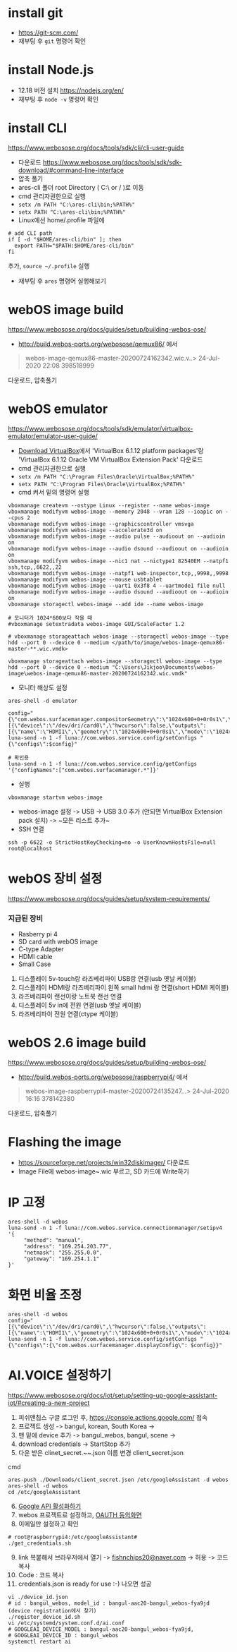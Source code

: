 # install git
- https://git-scm.com/
- 재부팅 후 `git` 명령어 확인

# install Node.js
- 12.18 버전 설치 https://nodejs.org/en/
- 재부팅 후 `node -v` 명령어 확인

# install CLI
 https://www.webosose.org/docs/tools/sdk/cli/cli-user-guide
- 다운로드 https://www.webosose.org/docs/tools/sdk/sdk-download/#command-line-interface
- 압축 풀기
- ares-cli 폴더 root Directory ( C:\ or / )로 이동
- cmd 관리자권한으로 실행
- `setx /m PATH "C:\ares-cli\bin;%PATH%"`
- `setx PATH "C:\ares-cli\bin;%PATH%"`
- Linux에선 home/.profile 파일에 
```
# add CLI path
if [ -d "$HOME/ares-cli/bin" ]; then
  export PATH="$PATH:$HOME/ares-cli/bin"
fi
``` 
추가, `source ~/.profile` 실행
- 재부팅 후 `ares` 명령어 실행해보기


# webOS image build
https://www.webosose.org/docs/guides/setup/building-webos-ose/
- http://build.webos-ports.org/webosose/qemux86/   에서  
> webos-image-qemux86-master-20200724162342.wic.v..> 24-Jul-2020 22:08           398518999

다운로드, 압축풀기

# webOS emulator
 https://www.webosose.org/docs/tools/sdk/emulator/virtualbox-emulator/emulator-user-guide/
- [Download VirtualBox](https://www.virtualbox.org/wiki/Downloads)에서 'VirtualBox 6.1.12 platform packages'랑 'VirtualBox 6.1.12 Oracle VM VirtualBox Extension Pack' 다운로드
- cmd 관리자권한으로 실행
- `setx /m PATH "C:\Program Files\Oracle\VirtualBox;%PATH%"`
- `setx PATH "C:\Program Files\Oracle\VirtualBox;%PATH%"`
- cmd 켜서 밑의 명령어 실행
```shell
vboxmanage createvm --ostype Linux --register --name webos-image
vboxmanage modifyvm webos-image --memory 2048 --vram 128 --ioapic on --cpus 2
vboxmanage modifyvm webos-image --graphicscontroller vmsvga
vboxmanage modifyvm webos-image --accelerate3d on
vboxmanage modifyvm webos-image --audio pulse --audioout on --audioin on
vboxmanage modifyvm webos-image --audio dsound --audioout on --audioin on
vboxmanage modifyvm webos-image --nic1 nat --nictype1 82540EM --natpf1 ssh,tcp,,6622,,22
vboxmanage modifyvm webos-image --natpf1 web-inspector,tcp,,9998,,9998
vboxmanage modifyvm webos-image --mouse usbtablet
vboxmanage modifyvm webos-image --uart1 0x3f8 4 --uartmode1 file null
vboxmanage modifyvm webos-image --audio dsound --audioout on --audioin on
vboxmanage storagectl webos-image --add ide --name webos-image

# 모니터가 1024*600보다 작을 때
#vboxmanage setextradata webos-image GUI/ScaleFactor 1.2

# vboxmanage storageattach webos-image --storagectl webos-image --type hdd --port 0 --device 0 --medium </path/to/image/webos-image-qemux86-master-**.wic.vmdk>

vboxmanage storageattach webos-image --storagectl webos-image --type hdd --port 0 --device 0 --medium "C:\Users\Jikjoo\Documents\webos-image\webos-image-qemux86-master-20200724162342.wic.vmdk"
```
- 모니터 해상도 설정
```
ares-shell -d emulator

config="{\"com.webos.surfacemanager.compositorGeometry\":\"1024x600+0+0r0s1\",\"com.webos.surfacemanager.displayConfig\":[{\"device\":\"/dev/dri/card0\",\"hwcursor\":false,\"outputs\":[{\"name\":\"HDMI1\",\"geometry\":\"1024x600+0+0r0s1\",\"mode\":\"1024x600\"}]}]}"; luna-send -n 1 -f luna://com.webos.service.config/setConfigs "{\"configs\":$config}"

# 확인용
luna-send -n 1 -f luna://com.webos.service.config/getConfigs '{"configNames":["com.webos.surfacemanager.*"]}'
```
- 실행 
```
vboxmanage startvm webos-image
```
- webos-image 설정 -> USB -> USB 3.0 추가 (안되면 VirtualBox Extension pack 설치) -> ~모든 리스트 추가~
- SSH 연결
```
ssh -p 6622 -o StrictHostKeyChecking=no -o UserKnownHostsFile=null root@localhost
```


# webOS 장비 설정
https://www.webosose.org/docs/guides/setup/system-requirements/  
### 지급된 장비
- Rasberry pi 4
- SD card with webOS image
- C-type Adapter
- HDMI cable
- Small Case

1. 디스플레이 5v-touch랑 라즈베리파이 USB랑 연결(usb 옛날 케이블)
1. 디스플레이 HDMI랑 라즈베리파이 왼쪽 small hdmi 랑 연결(short HDMI 케이블)
1. 라즈베리파이 랜선이랑 노트북 랜선 연결
1. 디스플레이 5v in에 전원 연결(usb 옛날 케이블)
1. 라즈베리파이 전원 연결(ctype 케이블)

# webOS 2.6 image build
https://www.webosose.org/docs/guides/setup/building-webos-ose/
- http://build.webos-ports.org/webosose/raspberrypi4/   에서  
> webos-image-raspberrypi4-master-20200724135247...> 24-Jul-2020 16:16           378142380

다운로드, 압축풀기

# Flashing the image
- https://sourceforge.net/projects/win32diskimager/ 다운로드
- Image File에 webos-image~.wic 부르고, SD 카드에 Write하기

# IP 고정
```
ares-shell -d webos
luna-send -n 1 -f luna://com.webos.service.connectionmanager/setipv4 '{
     "method": "manual",
     "address": "169.254.203.77",
     "netmask": "255.255.0.0",
     "gateway": "169.254.1.1"
}'
```

# 화면 비율 조정
```
ares-shell -d webos
config="[{\"device\":\"/dev/dri/card0\",\"hwcursor\":false,\"outputs\":[{\"name\":\"HDMI1\",\"geometry\":\"1024x600+0+0r0s1\",\"mode\":\"1024x600\"}]}]"; luna-send -n 1 -f luna://com.webos.service.config/setConfigs "{\"configs\":{\"com.webos.surfacemanager.displayConfig\": $config}}"
```

# AI.VOICE 설정하기
https://www.webosose.org/docs/iot/setup/setting-up-google-assistant-iot/#creating-a-new-project

1. 피쉬앤칩스 구글 로그인 후, https://console.actions.google.com/ 접속
2. 프로젝트 생성 -> bangul, korean, South Korea ->
3. 맨 밑에 device 추가 -> bangul_webos, bangul, scene ->
4. download credentials -> StartStop 추가
5. 다운 받은 clinet_secret.~~.json 이름 변경 client_secret.json

cmd
``` 
ares-push ./Downloads/client_secret.json /etc/googleAssistant -d webos
ares-shell -d webos
cd /etc/googleAssistant
```
6. [Google API 활성화하기](https://console.developers.google.com/apis/api/embeddedassistant.googleapis.com/overview)
7. webos 프로젝트로 설정하고, [OAUTH 동의화면](https://console.developers.google.com/apis/credentials/consent)
8. 이메일만 설정하고 확인
```
# root@raspberrypi4:/etc/googleAssistant#
./get_credentials.sh
```
9. link 복붙해서 브라우저에서 열기 -> fishnchips20@naver.com -> 허용 -> 코드 복사
1. Code : 코드 복사
1. credentials.json is ready for use :-) 나오면 성공
```
vi ./device_id.json
# id : bangul_webos, model_id : bangul-aac20-bangul_webos-fya9jd (device registration에서 찾기)
./register_device_id.sh
vi /etc/systemd/system.conf.d/ai.conf
# GOOGLEAI_DEVICE_MODEL : bangul-aac20-bangul_webos-fya9jd,
# GOOGLEAI_DEVICE_ID : bangul_webos
systemctl restart ai
 ```
